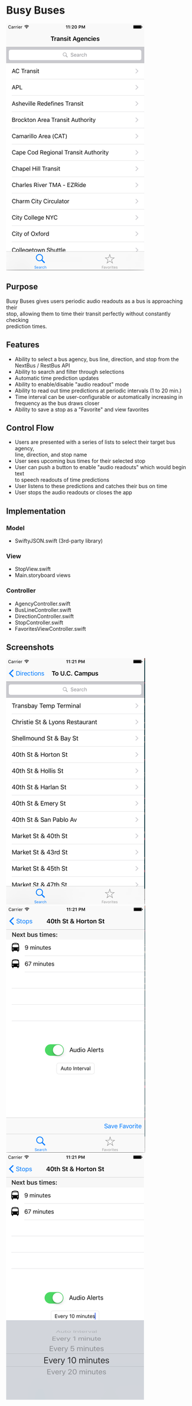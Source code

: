 # Busy Buses

![interface screenshot](shot1.png)

## Purpose
Busy Buses gives users periodic audio readouts as a bus is approaching their  
stop, allowing them to time their transit perfectly without constantly checking  
prediction times.

## Features
* Ability to select a bus agency, bus line, direction, and stop from the 
NextBus / RestBus API
* Ability to search and filter through selections
* Automatic time prediction updates
* Ability to enable/disable "audio readout" mode
* Ability to read out time predictions at periodic intervals (1 to 20 min.)
* Time interval can be user-configurable or automatically increasing in  
frequency as the bus draws closer
* Ability to save a stop as a "Favorite" and view favorites

## Control Flow
* Users are presented with a series of lists to select their target bus agency,  
line, direction, and stop name
* User sees upcoming bus times for their selected stop
* User can push a button to enable "audio readouts" which would begin text  
to speech readouts of time predictions
* User listens to these predictions and catches their bus on time
* User stops the audio readouts or closes the app

## Implementation

### Model
* SwiftyJSON.swift (3rd-party library)

### View
* StopView.swift
* Main.storyboard views

### Controller
* AgencyController.swift
* BusLineController.swift
* DirectionController.swift
* StopController.swift
* FavoritesViewController.swift

## Screenshots

![interface screenshot](shot2.png)
![interface screenshot](shot3.png)
![interface screenshot](shot4.png)